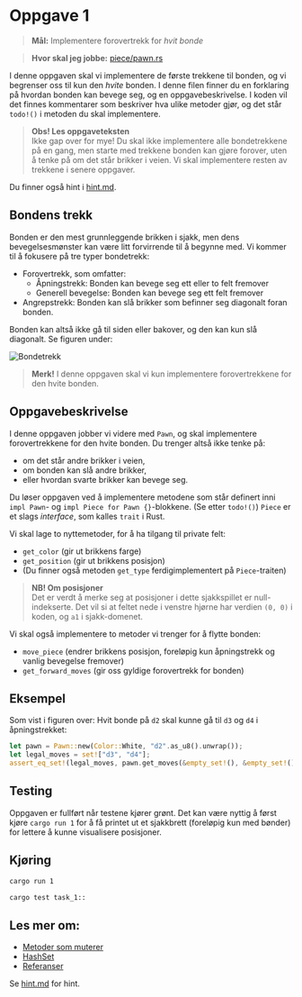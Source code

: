 # Oppgave 1
> **Mål:** Implementere forovertrekk for _hvit bonde_

> **Hvor skal jeg jobbe:** [piece/pawn.rs](piece/pawn.rs)

I denne oppgaven skal vi implementere de første trekkene til bonden, og vi begrenser oss til kun den _hvite_ 
bonden. I denne filen finner du en forklaring på hvordan bonden kan bevege seg, og en oppgavebeskrivelse. I koden 
vil det finnes kommentarer som beskriver hva ulike metoder gjør, og det står `todo!()` i metoden du skal implementere.

> **Obs! Les oppgaveteksten**  
> Ikke gap over for mye! Du skal ikke implementere alle bondetrekkene på en gang, men starte med trekkene bonden kan gjøre forover, uten å tenke på om det står brikker i veien. Vi skal implementere resten av trekkene i senere oppgaver.

Du finner også hint i [hint.md](./hint.md).

## Bondens trekk
Bonden er den mest grunnleggende brikken i sjakk, men dens bevegelsesmønster kan være litt forvirrende til å begynne 
med. Vi kommer til å fokusere på tre typer bondetrekk:
- Forovertrekk, som omfatter:
  - Åpningstrekk: Bonden kan bevege seg ett eller to felt fremover
  - Generell bevegelse: Bonden kan bevege seg ett felt fremover
- Angrepstrekk: Bonden kan slå brikker som befinner seg diagonalt foran bonden.

Bonden kan altså ikke gå til siden eller bakover, og den kan kun slå diagonalt. Se figuren under:

![Bondetrekk](../../images/moves/pawn.gif)

> **Merk!** I denne oppgaven skal vi kun implementere forovertrekkene for den hvite bonden.

## Oppgavebeskrivelse

I denne oppgaven jobber vi videre med `Pawn`, og skal implementere forovertrekkene for den hvite bonden. Du trenger 
altså ikke tenke på:
- om det står andre brikker i veien,
- om bonden kan slå andre brikker,
- eller hvordan svarte brikker kan bevege seg.

Du løser oppgaven ved å implementere metodene som står definert inni `impl Pawn`- og `impl Piece for Pawn {}`-blokkene. (Se etter
`todo!()`) `Piece` er et slags *interface*, som kalles `trait` i Rust.

Vi skal lage to nyttemetoder, for å ha tilgang til private felt:
   - `get_color` (gir ut brikkens farge)
   - `get_position` (gir ut brikkens posisjon)
   - (Du finner også metoden `get_type` ferdigimplementert på `Piece`-traiten)

> **NB! Om posisjoner**  
> Det er verdt å merke seg at posisjoner i dette sjakkspillet er null-indekserte. Det vil si at feltet nede i
> venstre hjørne har verdien `(0, 0)` i koden, og `a1` i sjakk-domenet.

Vi skal også implementere to metoder vi trenger for å flytte bonden:
   - `move_piece` (endrer brikkens posisjon, foreløpig kun åpningstrekk og vanlig bevegelse fremover)
   - `get_forward_moves` (gir oss gyldige forovertrekk for bonden)

## Eksempel
Som vist i figuren over: Hvit bonde på `d2` skal kunne gå til `d3` og `d4` i åpningstrekket:

```rust
let pawn = Pawn::new(Color::White, "d2".as_u8().unwrap());
let legal_moves = set!["d3", "d4"];
assert_eq_set!(legal_moves, pawn.get_moves(&empty_set!(), &empty_set!()));
```

## Testing
Oppgaven er fullført når testene kjører grønt.
Det kan være nyttig å først kjøre `cargo run 1` for å få printet ut et sjakkbrett (foreløpig kun med bønder) for 
lettere å kunne visualisere posisjoner.

## Kjøring
```bash
cargo run 1
```
```bash
cargo test task_1::
```

## Les mer om:
   - [Metoder som muterer](https://doc.rust-lang.org/book/ch05-03-method-syntax.html?#defining-methods)
   - [HashSet](https://doc.rust-lang.org/std/collections/struct.HashSet.html)
   - [Referanser](https://doc.rust-lang.org/book/ch04-02-references-and-borrowing.html)

Se [hint.md](hint.md) for hint.